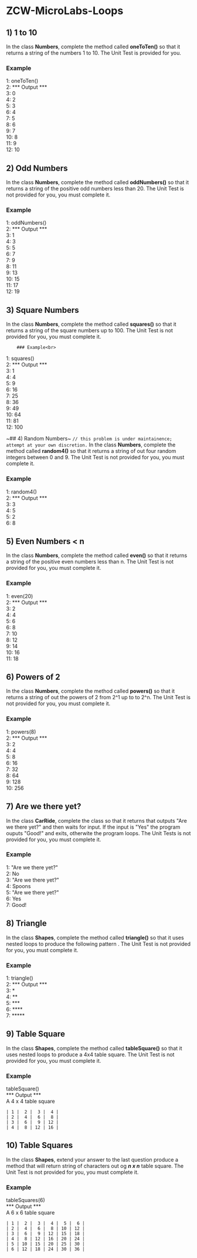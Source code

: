 # ZCW-MicroLabs-Loops

## 1) 1 to 10
In the class **Numbers**, complete the method called **oneToTen()** so that it returns a string of the numbers 1 to 10. The Unit Test is provided for you.

### Example<br>
1: oneToTen()<br>
2: *** Output ***<br>
3: 0<br>
4: 2<br>
5: 3<br>
6: 4<br>
7: 5<br>
8: 6<br>
9: 7<br>
10: 8<br>
11: 9<br>
12: 10

## 2) Odd Numbers
In the class **Numbers**, complete the method called **oddNumbers()** so that it returns a string of the positive odd numbers less than 20. The Unit Test is not provided for you, you must complete it.

### Example<br>
1: oddNumbers()<br>
2: *** Output *** <br>
3: 1<br>
4: 3<br>
5: 5<br>
6: 7<br>
7: 9<br>
8: 11<br>
9: 13<br>
10: 15<br>
11: 17<br>
12: 19<br>

## 3) Square Numbers
In the class **Numbers**, complete the method called **squares()** so that it returns a string of the square numbers up to 100. The Unit Test is not provided for you, you must complete it.

        ### Example<br>
1: squares()<br>
2: *** Output *** <br>
3: 1<br>
4: 4<br>
5: 9<br>
6: 16<br>
7: 25<br>
8: 36<br>
9: 49<br>
10: 64<br>
11: 81<br>
12: 100<br>


~## 4) Random Numbers~ `// this problem is under maintainence; attempt at your own discretion.`
In the class **Numbers**, complete the method called **random4()** so that it returns a string of out four random integers between 0 and 9. The Unit Test is not provided for you, you must complete it.

### Example<br>
1: random4()<br>
2: *** Output *** <br>
3: 3<br>
4: 5<br>
5: 2<br>
6: 8<br>

## 5) Even Numbers < n

In the class **Numbers**, complete the method called **even()** so that it returns a string of the positive even numbers less than n. The Unit Test is not provided for you, you must complete it.

### Example<br>
1: even(20)<br>
2: *** Output *** <br>
3: 2<br>
4: 4<br>
5: 6<br>
6: 8<br>
7: 10<br>
8: 12<br>
9: 14<br>
10: 16<br>
11: 18<br>

## 6) Powers of 2

In the class **Numbers**, complete the method called **powers()** so that it returns a string of out the powers of 2 from 2^1 up to to 2^n. The Unit Test is not provided for you, you must complete it.

### Example<br>
1: powers(8)<br>
2: *** Output *** <br>
3: 2<br>
4: 4<br>
5: 8<br>
6: 16<br>
7: 32<br>
8: 64<br>
9: 128<br>
10: 256<br>

## 7) Are we there yet?

In the class **CarRide**, complete the class so that it returns that outputs "Are we there yet?" and then waits for input. If the input is "Yes" the program ouputs "Good!" and exits, otherwite the program loops. The Unit Tests is not provided for you, you must complete it.

### Example<br>
1: "Are we there yet?"<br>
2: No<br>
3: "Are we there yet?"<br>
4: Spoons<br>
5: "Are we there yet?"<br>
6: Yes<br>
7: Good!<br>

## 8) Triangle

In the class **Shapes**, complete the method called **triangle()** so that it uses nested loops to produce the following pattern . The Unit Test is not provided for you, you must complete it.

### Example<br>
1: triangle()<br>
2: *** Output *** <br>
3: * <br>
4: ** <br>
5: *** <br>
6: **** <br>
7: ***** <br>

## 9) Table Square

In the class **Shapes**, complete the method called **tableSquare()** so that it uses nested loops to produce a 4x4 table square. The Unit Test is not provided for you, you must complete it.

### Example<br>
tableSquare()<br>
*** Output *** <br>
A 4 x 4 table square<br>

 ```
| 1 |  2 |  3 |  4 |
| 2 |  4 |  6 |  8 |
| 3 |  6 |  9 | 12 |
| 4 |  8 | 12 | 16 |
 ```

 ## 10) Table Squares

 In the class **Shapes**, extend your answer to the last question produce a method that will return string of characters out og ***n x n*** table square. The Unit Test is not provided for you, you must complete it.

### Example<br>
 tableSquares(6)<br>
 *** Output *** <br>
 A 6 x 6 table square<br>
 
 ```
| 1 |  2 |  3 |  4 |  5 |  6 |
| 2 |  4 |  6 |  8 | 10 | 12 |
| 3 |  6 |  9 | 12 | 15 | 18 |
| 4 |  8 | 12 | 16 | 20 | 24 |
| 5 | 10 | 15 | 20 | 25 | 30 |
| 6 | 12 | 18 | 24 | 30 | 36 |
```
 
